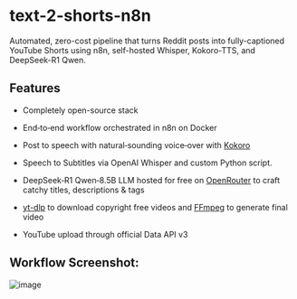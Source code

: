 # text-2-shorts-n8n
Automated, zero-cost pipeline that turns Reddit posts into fully-captioned YouTube Shorts using n8n, self-hosted Whisper, Kokoro-TTS, and DeepSeek-R1 Qwen.

## Features
- Completely open-source stack

- End‑to‑end workflow orchestrated in n8n on Docker
  
- Post to speech with natural‑sounding voice‑over with [Kokoro](https://github.com/hexgrad/kokoro?tab=readme-ov-file)
  
- Speech to Subtitles via OpenAI Whisper and custom Python script.
  
- DeepSeek‑R1 Qwen‑8.5B LLM hosted for free on [OpenRouter](https://openrouter.ai/) to craft catchy titles, descriptions & tags

- [yt-dlp](https://github.com/yt-dlp/yt-dlp) to download copyright free videos and [FFmpeg](https://ffmpeg.org/) to generate final video
  
- YouTube upload through official Data API v3


## Workflow Screenshot:

![image](https://github.com/user-attachments/assets/a43efef1-4162-4bc6-8ffb-fd2b4ca46d81)
